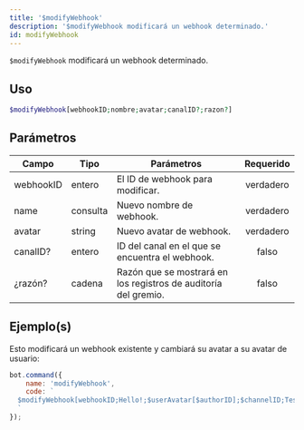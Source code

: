 ```yaml
---
title: '$modifyWebhook'
description: '$modifyWebhook modificará un webhook determinado.'
id: modifyWebhook
---
```


`$modifyWebhook` modificará un webhook determinado.

## Uso

```php
$modifyWebhook[webhookID;nombre;avatar;canalID?;razon?]
```

## Parámetros

| Campo     | Tipo     | Parámetros                                                      | Requerido |
| --------- | -------- | --------------------------------------------------------------- |:---------:|
| webhookID | entero   | El ID de webhook para modificar.                                | verdadero |
| name      | consulta | Nuevo nombre de webhook.                                        | verdadero |
| avatar    | string   | Nuevo avatar de webhook.                                        | verdadero |
| canalID?  | entero   | ID del canal en el que se encuentra el webhook.                 |   falso   |
| ¿razón?   | cadena   | Razón que se mostrará en los registros de auditoría del gremio. |   falso   |

## Ejemplo(s)

Esto modificará un webhook existente y cambiará su avatar a su avatar de usuario:

```javascript
bot.command({
    name: 'modifyWebhook',
    code: `
  $modifyWebhook[webhookID;Hello!;$userAvatar[$authorID];$channelID;Testing!]
  `
});
```